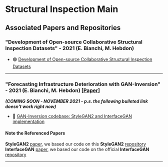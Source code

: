 # Structural Inspection Main

## Associated Papers and Repositories

###  "Development of Open-source Collaborative Structural Inspection Datasets" - 2021 (E. Bianchi, M. Hebdon)
- :green_circle: [Development of Open-source Collaborative Structural Inspection Datasets](Dev_open_source_datasets/README.md)

---

### "Forecasting Infrastructure Deterioration with GAN-Inversion" - 2021 (E. Bianchi, M. Hebdon) \[[Paper](https://doi.org/10.1117/12.2595111)\]
***(COMING SOON - NOVEMBER 2021 - p.s. the following bulleted link doesn't work right now)***
- :red_circle: [GAN-Inversion codebase: StyleGAN2 and InterfaceGAN implementation](access/not_ready.png)

#### Note the Referenced Papers
**StyleGAN2** [paper](http://arxiv.org/abs/1912.04958), we based our code on this **StyleGAN2** [repository](https://github.com/NVlabs/stylegan2-ada-pytorch)\
**InterfaceGAN** [paper](https://arxiv.org/abs/2005.09635), we based our code on the official **InterfaceGAN** [repository](https://github.com/genforce/interfacegan)

---
<!---
### YoloV4

Structural Inspection YoloV4 [Github](https://github.com/beric7/YOLOv4_infrastructure)

[Original Github](https://github.com/AlexeyAB/darknet)

[Paper](https://arxiv.org/abs/2004.10934)

**YoloV4 is a real-time state-of-the-arc object detector** 

- Modern Neural Networks operated in real-time require significant power from multiple GPU's, while ***YoloV4 uses a Convolutional Neural Network (CNN) that
can reduce the consumption to one singular GPU***. 

- YoloV4 has comparable results to competing state-of-the-art real-time object detection models and compiles in half the time.

### Darknet Yolov4 Implementation
The Original Yolov4 Github implementation uses the Microsoft Common Objects in Context dataset (MS COCO). This dataset contains 328,000 images with
annotations for object/keypoint detection and segmentation. Darknet Yolov4 produced ***faster and more accurate results than competitors*** during 
evaluation with this dataset. 

### Structural Yolov4 Implementation

This implementation trains a custom model to detect crucial ***structural components*** found on the underside of bridges during the inspection process. This meant
we had to create annotations and for all the images and convert them to yolov4 format. 

The trained model achieved a **Mean Average Precision (mAP)** 
score of **84.52%**. Below are some detection results from our trained model:

<p align="center">
    <img src="https://user-images.githubusercontent.com/54971419/124635837-e45fc480-de55-11eb-97ea-d66ea55fcf8b.png" />
    <img src="https://user-images.githubusercontent.com/54971419/124629491-7e703e80-de4f-11eb-9b9a-08bc2cb14d09.png" />
</p>

<p align="center">
    <img src="https://user-images.githubusercontent.com/54971419/124635758-cb571380-de55-11eb-8d3d-419603c25c81.png" />
    <img src="https://user-images.githubusercontent.com/54971419/124635122-145a9800-de55-11eb-844f-230ba745c5aa.png" />
</p>

<p align="center">
    <img src="https://user-images.githubusercontent.com/54971419/125976914-07381084-6c3b-4ba1-b7e8-ce53e3bd436f.png" />
    <img src="https://user-images.githubusercontent.com/54971419/125977251-140ac061-57fa-4f58-8230-dd287f179fe5.png" />
</p>

<p align="center">
    <img src="https://user-images.githubusercontent.com/54971419/125977387-fac0a79d-369f-4c27-a577-56bb82e6937d.png" />
    <img src="https://user-images.githubusercontent.com/54971419/125977460-54fe4954-bd71-40b9-896e-b9af1e2daf7b.png" />
</p>
--->
